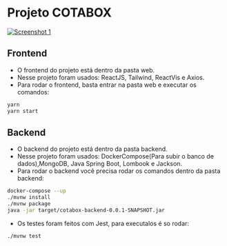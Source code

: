 # Projeto COTABOX

[![Screenshot 1](https://raw.githubusercontent.com/arthur-mts/challengeCotavox/master/screenshots/1.png "Screenshot 1")]( https://raw.githubusercontent.com/arthur-mts/challengeCotavox/master/screenshots/1.png "Screenshot XFCE")

## Frontend
- O frontend do projeto está dentro da pasta web.
- Nesse projeto foram usados: ReactJS, Tailwind, ReactVis e Axios.
- Para rodar o frontend, basta entrar na pasta web e executar os comandos:

```sh
yarn
yarn start
```

## Backend
- O backend do projeto está dentro da pasta backend.
- Nesse projeto foram usados: DockerCompose(Para subir o banco de dados),MongoDB, Java Spring Boot, Lombook e Jackson.
- Para rodar o backend você precisa rodar os comandos dentro da pasta backend:
```sh
docker-compose --up
./mvnw install
./mvnw package
java -jar target/cotabox-backend-0.0.1-SNAPSHOT.jar
```
- Os testes foram feitos com Jest, para executalos é so rodar:
```sh
./mvnw test
```
